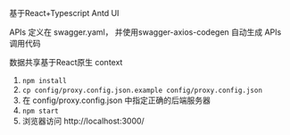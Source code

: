 基于React+Typescript  Antd UI

APIs 定义在 swagger.yaml， 并使用swagger-axios-codegen 自动生成  APIs 调用代码

数据共享基于React原生 context  


1. `npm install`
2. `cp config/proxy.config.json.example config/proxy.config.json`
3. 在 config/proxy.config.json 中指定正确的后端服务器
2. `npm start`
3. 浏览器访问 http://localhost:3000/
